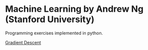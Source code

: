 # Machine Learning by Andrew Ng (Stanford University)
Programming exercises implemented in python.

<a href="https://github.com/FarhanSadaf/Machine-Learning-by-Andrew-Ng-in-Python/blob/master/Linear%20Regression/Gradient%20Descent.ipynb">Gradient Descent</a>

